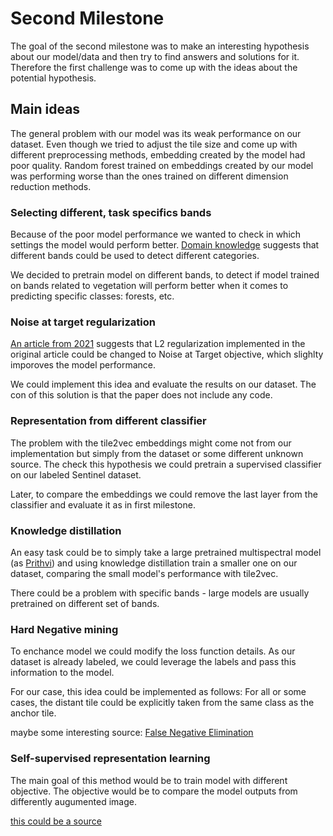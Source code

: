 # Second Milestone

The goal of the second milestone was to make an interesting hypothesis about our model/data and then try to find answers and solutions for it. Therefore the first challenge was to come up with the ideas about the potential hypothesis.

## Main ideas
The general problem with our model was its weak performance on our dataset. Even though we tried to adjust the tile size and come up with different preprocessing methods, embedding created by the model had poor quality. Random forest trained on embeddings created by our model was performing worse than the ones trained on different dimension reduction methods.



### Selecting different, task specifics bands
Because of the poor model performance we wanted to check in which settings the model would perform better. [Domain knowledge](https://gisgeography.com/sentinel-2-bands-combinations/?fbclid=IwAR2LXmFCnhJAeyMbyBSZ8xpp9b2gYGDswTLFxjVpw2AjaRnyAEM8h4OATxA) suggests that different bands could be used to detect different categories.

We decided to pretrain model on different bands, to detect if model trained on bands related to vegetation will perform better when it comes to predicting specific classes: forests, etc.

### Noise at target regularization
[An article from 2021](https://www.researchgate.net/publication/356458961_Tile2vec_with_predicting_noise_for_land_cover_classification) suggests that L2 regularization implemented in the original article could be changed to Noise at Target objective, which slighlty imporoves the model performance.

We could implement this idea and evaluate the results on our dataset. The con of this solution is that the paper does not include any code.


### Representation from different classifier
The problem with the tile2vec embeddings might come not from our implementation but simply from the dataset or some different unknown source. The check this hypothesis we could pretrain a supervised classifier on our labeled Sentinel dataset.

Later, to compare the embeddings we could remove the last layer from the classifier and evaluate it as in first milestone. 

### Knowledge distillation
An easy task could be to simply take a large pretrained multispectral model (as [Prithvi](https://huggingface.co/ibm-nasa-geospatial/Prithvi-100M)) and using knowledge distillation train a smaller one on our dataset, comparing the small model's performance with tile2vec.

There could be a problem with specific bands - large models are usually pretrained on different set of bands.

### Hard Negative mining
To enchance model we could modify the loss function details. As our dataset is already labeled, we could leverage the labels and pass this information to the model. 

For our case, this idea could be implemented as follows:
For all or some cases, the distant tile could be explicitly taken from the same class as the anchor tile.

maybe some interesting source: [False Negative Elimination](https://arxiv.org/pdf/2308.04380)

### Self-supervised representation learning
The main goal of this method would be to train model with different objective. The objective would be to compare the model outputs from differently augumented image.

[this could be a source](https://medium.com/analytics-vidhya/self-supervised-representation-learning-in-computer-vision-part-2-8254aaee937c)